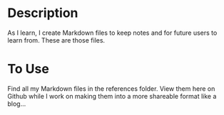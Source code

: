 # Description
As I learn, I create Markdown files to keep notes and for future users to learn from.  These are those files.

# To Use
Find all my Markdown files in the references folder.  View them here on Github while I work on making them into a more shareable format like a blog...
